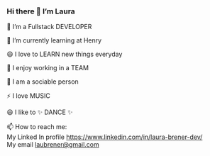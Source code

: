 ### Hi there 👋 I’m Laura

🔭 I’m a Fullstack DEVELOPER 

🌱 I’m currently learning at Henry 

😄 I love to LEARN new things everyday

👯 I enjoy working in a TEAM

💬 I am a sociable person

⚡ I love MUSIC

😄 I like to ✨ DANCE ✨


📫 How to reach me: 
<br>My Linked In profile https://www.linkedin.com/in/laura-brener-dev/ </br>
My email laubrener@gmail.com



